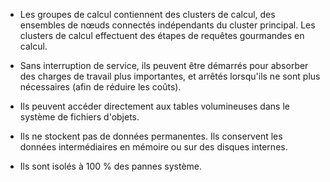 -   Les groupes de calcul contiennent des clusters de calcul, des ensembles de nœuds connectés indépendants du cluster principal. Les clusters de calcul effectuent des étapes de requêtes gourmandes en calcul.

-   Sans interruption de service, ils peuvent être démarrés pour absorber des charges de travail plus importantes, et arrêtés lorsqu'ils ne sont plus nécessaires (afin de réduire les coûts).

-   Ils peuvent accéder directement aux tables volumineuses dans le système de fichiers d'objets.

-   Ils ne stockent pas de données permanentes. Ils conservent les données intermédiaires en mémoire ou sur des disques internes.

-   Ils sont isolés à 100 % des pannes système.
